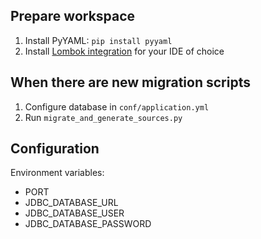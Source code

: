 ## Prepare workspace
1. Install PyYAML: `pip install pyyaml`
2. Install [Lombok integration](https://projectlombok.org/) for your IDE of choice

## When there are new migration scripts
1. Configure database in `conf/application.yml`
2. Run `migrate_and_generate_sources.py`

## Configuration
Environment variables:
* PORT
* JDBC_DATABASE_URL
* JDBC_DATABASE_USER
* JDBC_DATABASE_PASSWORD